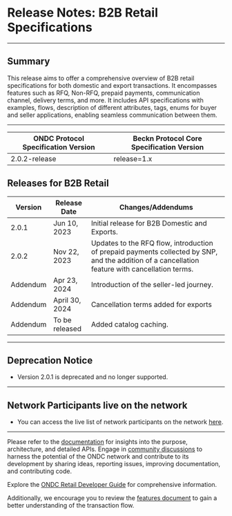 # Release Notes: B2B Retail Specifications

---

## Summary

This release aims to offer a comprehensive overview of B2B retail specifications for both domestic and export transactions. It encompasses features such as RFQ, Non-RFQ, prepaid payments, communication channel, delivery terms, and more. It includes API specifications with examples, flows, description of different attributes, tags, enums for buyer and seller applications, enabling seamless communication between them.

---

| ONDC Protocol Specification Version | Beckn Protocol Core Specification Version      |
|-------------------------------------|------------------------------------------------|
| 2.0.2-release                        | release=1.x                                   |

## Releases for B2B Retail

| Version  | Release Date | Changes/Addendums |
|----------|--------------|-------------------|
| 2.0.1    | Jun 10, 2023 | Initial release for B2B Domestic and Exports. |
| 2.0.2    | Nov 22, 2023 | Updates to the RFQ flow, introduction of prepaid payments collected by SNP, and the addition of a cancellation feature with cancellation terms. |
| Addendum | Apr 23, 2024| Introduction of the seller-led journey. |
| Addendum | April 30, 2024  | Cancellation terms added for exports |
| Addendum | To be released | Added catalog caching. |

---

## Deprecation Notice

- Version 2.0.1 is deprecated and no longer supported.

--- 

## Network Participants live on the network

- You can access the live list of network participants on the network [here](https://ondc.org/network-participants/).

---

Please refer to the [documentation](https://github.com/Open-network-for-digital-commerce/ONDC-Protocol/wiki) for insights into the purpose, architecture, and detailed APIs. Engage in [community discussions](https://github.com/Open-network-for-digital-commerce/ONDC-Protocol/discussions) to harness the potential of the ONDC network and contribute to its development by sharing ideas, reporting issues, improving documentation, and contributing code.

Explore the [ONDC Retail Developer Guide](https://ondc-official.github.io/ONDC-RET-Specifications/) for comprehensive information.

Additionally, we encourage you to review the [features document](https://docs.google.com/document/d/1rVWtiCPzQzAVVzlnkCShpH489s8AQMYV23urzbD6ruU/edit?usp=sharing) to gain a better understanding of the transaction flow.


